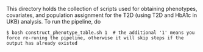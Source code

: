 This directory holds the collection of scripts used for obtaining phenotypes, covariates, and population assignment for the T2D (using T2D and HbA1c in UKB) analysis.
To run the pipeline, do

```
$ bash construct_phenotype_table.sh 1  # the additional '1' means you force re-runing the pipeline, otherwise it will skip steps if the output has already existed
```
